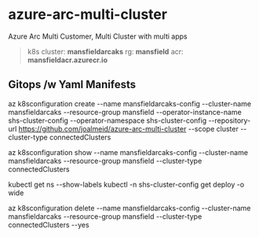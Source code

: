 # azure-arc-multi-cluster
Azure Arc Multi Customer, Multi Cluster with multi apps

> k8s cluster: **mansfieldarcaks**
> rg: **mansfield**
> acr: **mansfieldacr.azurecr.io**

## Gitops /w Yaml Manifests

az k8sconfiguration create --name mansfieldarcaks-config --cluster-name mansfieldarcaks --resource-group mansfield --operator-instance-name shs-cluster-config --operator-namespace shs-cluster-config --repository-url https://github.com/joalmeid/azure-arc-multi-cluster --scope cluster --cluster-type connectedClusters

az k8sconfiguration show --name mansfieldarcaks-config --cluster-name mansfieldarcaks --resource-group mansfield --cluster-type connectedClusters

kubectl get ns --show-labels
kubectl -n shs-cluster-config get deploy  -o wide

az k8sconfiguration delete --name mansfieldarcaks-config  --cluster-name mansfieldarcaks --resource-group mansfield --cluster-type connectedClusters --yes
